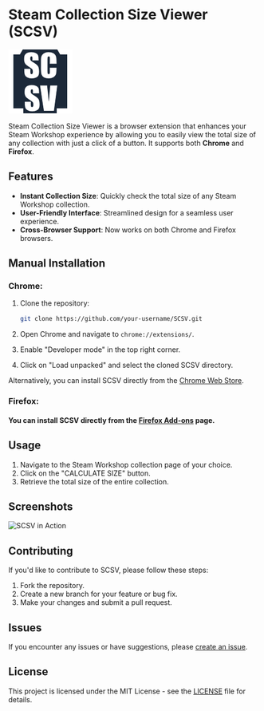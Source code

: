 # Steam Collection Size Viewer (SCSV)

![SCSV Logo](https://github.com/PoDiax/SCSV/blob/main/icon.png?raw=true)

Steam Collection Size Viewer is a browser extension that enhances your Steam Workshop experience by allowing you to easily view the total size of any collection with just a click of a button. It supports both **Chrome** and **Firefox**.

## Features

* **Instant Collection Size**: Quickly check the total size of any Steam Workshop collection.
* **User-Friendly Interface**: Streamlined design for a seamless user experience.
* **Cross-Browser Support**: Now works on both Chrome and Firefox browsers.

## Manual Installation

### Chrome:

1. Clone the repository:

    ```bash
    git clone https://github.com/your-username/SCSV.git
    ```

2. Open Chrome and navigate to `chrome://extensions/`.
3. Enable "Developer mode" in the top right corner.
4. Click on "Load unpacked" and select the cloned SCSV directory.

Alternatively, you can install SCSV directly from the [Chrome Web Store](https://chromewebstore.google.com/detail/cdcfacnigofkflfapbbbpjjipgipnoma).

### Firefox:

#### You can install SCSV directly from the [Firefox Add-ons](https://addons.mozilla.org/en-US/firefox/addon/steam-collection-size-viewer/) page.

## Usage

1. Navigate to the Steam Workshop collection page of your choice.
2. Click on the "CALCULATE SIZE" button.
3. Retrieve the total size of the entire collection.

## Screenshots

![SCSV in Action](https://lh3.googleusercontent.com/AX5WOtPFYaTJix-_9jWjS1w-NJeV7p6QAwGCURf3q11h56M-CDJquntEaRSQUaa9FffQHbECOVvYBDq6tkcWtD9Z=s1280-w1280-h800)

## Contributing

If you'd like to contribute to SCSV, please follow these steps:

1. Fork the repository.
2. Create a new branch for your feature or bug fix.
3. Make your changes and submit a pull request.

## Issues

If you encounter any issues or have suggestions, please [create an issue](https://github.com/PoDiax/SCSV/issues).

## License

This project is licensed under the MIT License - see the [LICENSE](https://github.com/PoDiax/SCSV/blob/main/LICENSE) file for details.
